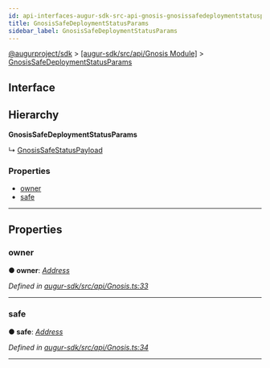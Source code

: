 ```yaml
---
id: api-interfaces-augur-sdk-src-api-gnosis-gnosissafedeploymentstatusparams
title: GnosisSafeDeploymentStatusParams
sidebar_label: GnosisSafeDeploymentStatusParams
---
```


[@augurproject/sdk](api-readme.md) > [[augur-sdk/src/api/Gnosis Module]](api-modules-augur-sdk-src-api-gnosis-module.md) > [GnosisSafeDeploymentStatusParams](api-interfaces-augur-sdk-src-api-gnosis-gnosissafedeploymentstatusparams.md)

## Interface

## Hierarchy

**GnosisSafeDeploymentStatusParams**

↳  [GnosisSafeStatusPayload](api-interfaces-augur-sdk-src-api-gnosis-gnosissafestatuspayload.md)

### Properties

* [owner](api-interfaces-augur-sdk-src-api-gnosis-gnosissafedeploymentstatusparams.md#owner)
* [safe](api-interfaces-augur-sdk-src-api-gnosis-gnosissafedeploymentstatusparams.md#safe)

---

## Properties

<a id="owner"></a>

###  owner

**● owner**: *[Address](api-modules-augur-sdk-src-state-logs-types-module.md#address)*

*Defined in [augur-sdk/src/api/Gnosis.ts:33](https://github.com/AugurProject/augur/blob/304ca83772/packages/augur-sdk/src/api/Gnosis.ts#L33)*

___
<a id="safe"></a>

###  safe

**● safe**: *[Address](api-modules-augur-sdk-src-state-logs-types-module.md#address)*

*Defined in [augur-sdk/src/api/Gnosis.ts:34](https://github.com/AugurProject/augur/blob/304ca83772/packages/augur-sdk/src/api/Gnosis.ts#L34)*

___

